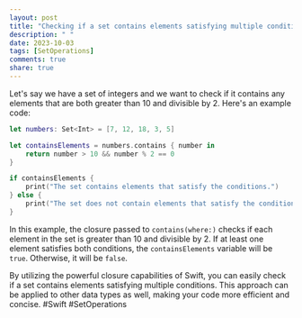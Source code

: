 ```yaml
---
layout: post
title: "Checking if a set contains elements satisfying multiple conditions in Swift"
description: " "
date: 2023-10-03
tags: [SetOperations]
comments: true
share: true
---
```


Let's say we have a set of integers and we want to check if it contains any elements that are both greater than 10 and divisible by 2. Here's an example code:

```swift
let numbers: Set<Int> = [7, 12, 18, 3, 5]

let containsElements = numbers.contains { number in
    return number > 10 && number % 2 == 0
}

if containsElements {
    print("The set contains elements that satisfy the conditions.")
} else {
    print("The set does not contain elements that satisfy the conditions.")
}
```

In this example, the closure passed to `contains(where:)` checks if each element in the set is greater than 10 and divisible by 2. If at least one element satisfies both conditions, the `containsElements` variable will be `true`. Otherwise, it will be `false`.

By utilizing the powerful closure capabilities of Swift, you can easily check if a set contains elements satisfying multiple conditions. This approach can be applied to other data types as well, making your code more efficient and concise. #Swift #SetOperations
